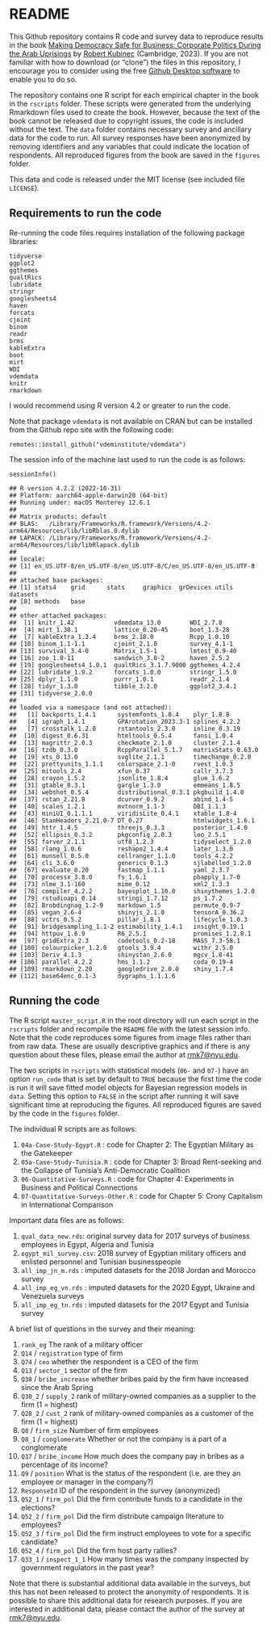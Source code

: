 # README

This Github repository contains R code and survey data to reproduce
results in the book [Making Democracy Safe for Business: Corporate
Politics During the Arab
Uprisings](https://www.cambridge.org/gb/universitypress/subjects/politics-international-relations/political-economy/making-democracy-safe-business-corporate-politics-during-arab-uprisings?format=HB)
by [Robert Kubinec](https://www.robertkubinec.com) (Cambridge, 2023). If
you are not familiar with how to download (or “clone”) the files in this
repository, I encourage you to consider using the free [Github Desktop
software](https://desktop.github.com/) to enable you to do so.

The repository contains one R script for each empirical chapter in the
book in the `rscripts` folder. These scripts were generated from the
underlying Rmarkdown files used to create the book. However, because the
text of the book cannot be released due to copyright issues, the code is
included without the text. The `data` folder contains necessary survey
and ancillary data for the code to run. All survey responses have been
anonymized by removing identifiers and any variables that could indicate
the location of respondents. All reproduced figures from the book are
saved in the `figures` folder.

This data and code is released under the MIT license (see included file
`LICENSE`).

## Requirements to run the code

Re-running the code files requires installation of the following package
libraries:

    tidyverse
    ggplot2
    ggthemes
    qualtRics
    lubridate
    stringr
    googlesheets4
    haven
    forcats
    cjoint
    binom
    readr
    brms
    kableExtra
    boot
    mirt
    WDI
    vdemdata
    knitr
    rmarkdown

I would recommend using R version 4.2 or greater to run the code.

Note that package `vdemdata` is not available on CRAN but can be
installed from the Github repo site with the following code:

    remotes::install_github("vdeminstitute/vdemdata")

The session info of the machine last used to run the code is as follows:

    sessionInfo()

    ## R version 4.2.2 (2022-10-31)
    ## Platform: aarch64-apple-darwin20 (64-bit)
    ## Running under: macOS Monterey 12.6.1
    ## 
    ## Matrix products: default
    ## BLAS:   /Library/Frameworks/R.framework/Versions/4.2-arm64/Resources/lib/libRblas.0.dylib
    ## LAPACK: /Library/Frameworks/R.framework/Versions/4.2-arm64/Resources/lib/libRlapack.dylib
    ## 
    ## locale:
    ## [1] en_US.UTF-8/en_US.UTF-8/en_US.UTF-8/C/en_US.UTF-8/en_US.UTF-8
    ## 
    ## attached base packages:
    ## [1] stats4    grid      stats     graphics  grDevices utils     datasets 
    ## [8] methods   base     
    ## 
    ## other attached packages:
    ##  [1] knitr_1.42           vdemdata_13.0        WDI_2.7.8           
    ##  [4] mirt_1.38.1          lattice_0.20-45      boot_1.3-28         
    ##  [7] kableExtra_1.3.4     brms_2.18.0          Rcpp_1.0.10         
    ## [10] binom_1.1-1.1        cjoint_2.1.0         survey_4.1-1        
    ## [13] survival_3.4-0       Matrix_1.5-1         lmtest_0.9-40       
    ## [16] zoo_1.8-11           sandwich_3.0-2       haven_2.5.2         
    ## [19] googlesheets4_1.0.1  qualtRics_3.1.7.9000 ggthemes_4.2.4      
    ## [22] lubridate_1.9.2      forcats_1.0.0        stringr_1.5.0       
    ## [25] dplyr_1.1.0          purrr_1.0.1          readr_2.1.4         
    ## [28] tidyr_1.3.0          tibble_3.2.0         ggplot2_3.4.1       
    ## [31] tidyverse_2.0.0     
    ## 
    ## loaded via a namespace (and not attached):
    ##   [1] backports_1.4.1      systemfonts_1.0.4    plyr_1.8.8          
    ##   [4] igraph_1.4.1         GPArotation_2023.3-1 splines_4.2.2       
    ##   [7] crosstalk_1.2.0      rstantools_2.3.0     inline_0.3.19       
    ##  [10] digest_0.6.31        htmltools_0.5.4      fansi_1.0.4         
    ##  [13] magrittr_2.0.3       checkmate_2.1.0      cluster_2.1.4       
    ##  [16] tzdb_0.3.0           RcppParallel_5.1.7   matrixStats_0.63.0  
    ##  [19] xts_0.13.0           svglite_2.1.1        timechange_0.2.0    
    ##  [22] prettyunits_1.1.1    colorspace_2.1-0     rvest_1.0.3         
    ##  [25] mitools_2.4          xfun_0.37            callr_3.7.3         
    ##  [28] crayon_1.5.2         jsonlite_1.8.4       glue_1.6.2          
    ##  [31] gtable_0.3.1         gargle_1.3.0         emmeans_1.8.5       
    ##  [34] webshot_0.5.4        distributional_0.3.1 pkgbuild_1.4.0      
    ##  [37] rstan_2.21.8         dcurver_0.9.2        abind_1.4-5         
    ##  [40] scales_1.2.1         mvtnorm_1.1-3        DBI_1.1.3           
    ##  [43] miniUI_0.1.1.1       viridisLite_0.4.1    xtable_1.8-4        
    ##  [46] StanHeaders_2.21.0-7 DT_0.27              htmlwidgets_1.6.1   
    ##  [49] httr_1.4.5           threejs_0.3.3        posterior_1.4.0     
    ##  [52] ellipsis_0.3.2       pkgconfig_2.0.3      loo_2.5.1           
    ##  [55] farver_2.1.1         utf8_1.2.3           tidyselect_1.2.0    
    ##  [58] rlang_1.0.6          reshape2_1.4.4       later_1.3.0         
    ##  [61] munsell_0.5.0        cellranger_1.1.0     tools_4.2.2         
    ##  [64] cli_3.6.0            generics_0.1.3       sjlabelled_1.2.0    
    ##  [67] evaluate_0.20        fastmap_1.1.1        yaml_2.3.7          
    ##  [70] processx_3.8.0       fs_1.6.1             pbapply_1.7-0       
    ##  [73] nlme_3.1-160         mime_0.12            xml2_1.3.3          
    ##  [76] compiler_4.2.2       bayesplot_1.10.0     shinythemes_1.2.0   
    ##  [79] rstudioapi_0.14      stringi_1.7.12       ps_1.7.2            
    ##  [82] Brobdingnag_1.2-9    markdown_1.5         permute_0.9-7       
    ##  [85] vegan_2.6-4          shinyjs_2.1.0        tensorA_0.36.2      
    ##  [88] vctrs_0.5.2          pillar_1.8.1         lifecycle_1.0.3     
    ##  [91] bridgesampling_1.1-2 estimability_1.4.1   insight_0.19.1      
    ##  [94] httpuv_1.6.9         R6_2.5.1             promises_1.2.0.1    
    ##  [97] gridExtra_2.3        codetools_0.2-18     MASS_7.3-58.1       
    ## [100] colourpicker_1.2.0   gtools_3.9.4         withr_2.5.0         
    ## [103] Deriv_4.1.3          shinystan_2.6.0      mgcv_1.8-41         
    ## [106] parallel_4.2.2       hms_1.1.2            coda_0.19-4         
    ## [109] rmarkdown_2.20       googledrive_2.0.0    shiny_1.7.4         
    ## [112] base64enc_0.1-3      dygraphs_1.1.1.6

## Running the code

The R script `master_script.R` in the root directory will run each
script in the `rscripts` folder and recompile the `README` file with the
latest session info. Note that the code reproduces some figures from
image files rather than from raw data. These are usually descriptive
graphics and if there is any question about these files, please email
the author at <rmk7@nyu.edu>.

The two scripts in `rscripts` with statistical models (`06-` and `07-`)
have an option `run_code` that is set by default to `TRUE` because the
first time the code is run it will save fitted model objects for
Bayesian regression models in `data`. Setting this option to `FALSE` in
the script after running it will save significant time at reproducing
the figures. All reproduced figures are saved by the code in the
`figures` folder.

The individual R scripts are as follows:

1.  `04a-Case-Study-Egypt.R` : code for Chapter 2: The Egyptian Military
    as the Gatekeeper
2.  `05a-Case-Study-Tunisia.R` : code for Chapter 3: Broad Rent-seeking
    and the Collapse of Tunisia’s Anti-Democratic Coalition
3.  `06-Quantitative-Surveys.R` : code for Chapter 4: Experiments in
    Business and Political Connections
4.  `07-Quantitative-Surveys-Other.R` : code for Chapter 5: Crony
    Capitalism in International Comparison

Important data files are as follows:

1.  `qual_data_new.rds`: original survey data for 2017 surveys of
    business employees in Egypt, Algeria and Tunisia
2.  `egypt_mil_survey.csv`: 2018 survey of Egyptian military officers
    and enlisted personnel and Tunisian businesspeople
3.  `all_imp_jn_m.rds` : imputed datasets for the 2018 Jordan and
    Morocco survey
4.  `all_imp_eg_vn.rds` : imputed datasets for the 2020 Egypt, Ukraine
    and Venezuela surveys
5.  `all_imp_eg_tn.rds` : imputed datasets for the 2017 Egypt and
    Tunisia survey

A brief list of questions in the survey and their meaning:

1.  `rank_eg` The rank of a military officer
2.  `Q14` / `registration` type of firm
3.  `Q74` / `ceo` whether the respondent is a CEO of the firm
4.  `Q13` / `sector_1` sector of the firm
5.  `Q38` / `bribe_increase` whether bribes paid by the firm have
    increased since the Arab Spring
6.  `Q30_2` / `supply_2` rank of military-owned companies as a supplier
    to the firm (1 = highest)
7.  `Q28_2` / `cust_2` rank of military-owned companies as a customer of
    the firm (1 = highest)
8.  `Q8` / `firm_size` Number of firm employees
9.  `Q8_1` / `conglomerate` Whether or not the company is a part of a
    conglomerate
10. `Q37` / `bribe_income` How much does the company pay in bribes as a
    percentage of its income?
11. `Q9` / `position` What is the status of the respondent (i.e. are
    they an employee or manager in the company?)
12. `ResponseId` ID of the respondent in the survey (anonymized)
13. `Q52_1` / `firm_pol` Did the firm contribute funds to a candidate in
    the elections?
14. `Q52_2` / `firm_pol` Did the firm distribute campaign literature to
    employees?
15. `Q52_3` / `firm_pol` Did the firm instruct employees to vote for a
    specific candidate?
16. `Q52_4` / `firm_pol` Did the firm host party rallies?
17. `Q33_1` / `inspect_1_1` How many times was the company inspected by
    government regulators in the past year?

Note that there is substantial additional data available in the surveys,
but this has not been released to protect the anonymity of respondents.
It is possible to share this additional data for research purposes. If
you are interested in additional data, please contact the author of the
survey at <rmk7@nyu.edu>.

